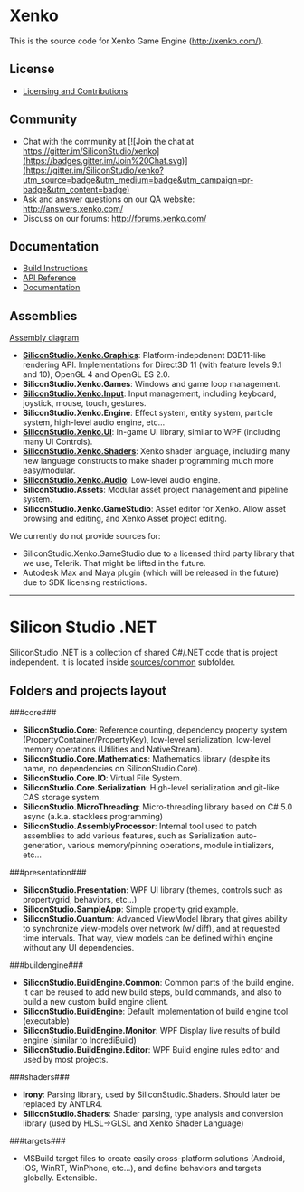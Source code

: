 Xenko
=======

This is the source code for Xenko Game Engine (http://xenko.com/).

## License

* [Licensing and Contributions](LICENSE.md)

## Community

* Chat with the community at [![Join the chat at https://gitter.im/SiliconStudio/xenko](https://badges.gitter.im/Join%20Chat.svg)](https://gitter.im/SiliconStudio/xenko?utm_source=badge&utm_medium=badge&utm_campaign=pr-badge&utm_content=badge)
* Ask and answer questions on our QA website: http://answers.xenko.com/
* Discuss on our forums: http://forums.xenko.com/

## Documentation

* [Build Instructions](doc/GettingStarted.md)
* [API Reference](http://doc.xenko.com/1.5/api/SiliconStudio.Assets.html)
* [Documentation](http://doc.xenko.com/latest)

## Assemblies

[Assembly diagram](http://doc.xenko.com/1.5/manual/engine/assemblies-diagrams.html)

* [__SiliconStudio.Xenko.Graphics__](http://doc.xenko.com/1.5/manual/graphics/index.html):
   Platform-indepdenent D3D11-like rendering API. Implementations for Direct3D 11 (with feature levels 9.1 and 10), OpenGL 4 and OpenGL ES 2.0.
* __SiliconStudio.Xenko.Games__:
   Windows and game loop management.
* [__SiliconStudio.Xenko.Input__](http://doc.xenko.com/1.5/manual/input/index.html):
   Input management, including keyboard, joystick, mouse, touch, gestures.
* __SiliconStudio.Xenko.Engine__:
   Effect system, entity system, particle system, high-level audio engine, etc...
* [__SiliconStudio.Xenko.UI__](http://doc.xenko.com/1.5/manual/ui/index.html):
   In-game UI library, similar to WPF (including many UI Controls).
* [__SiliconStudio.Xenko.Shaders__](http://doc.xenko.com/1.5/manual/graphics/graphics-reference/effects-and-shaders-reference/shading-language/index.html):
   Xenko shader language, including many new language constructs to make shader programming much more easy/modular.
* [__SiliconStudio.Xenko.Audio__](http://doc.xenko.com/1.5/manual/audio/index.html):
   Low-level audio engine.
* __SiliconStudio.Assets__:
   Modular asset project management and pipeline system.
* __SiliconStudio.Xenko.GameStudio__:
   Asset editor for Xenko. Allow asset browsing and editing, and Xenko Asset project editing.
   
We currently do not provide sources for:
* SiliconStudio.Xenko.GameStudio due to a licensed third party library that we use, Telerik. That might be lifted in the future.
* Autodesk Max and Maya plugin (which will be released in the future) due to SDK licensing restrictions.
   
----------

Silicon Studio .NET
===================

SiliconStudio .NET is a collection of shared C#/.NET code that is project independent. It is located inside [sources/common](sources/common) subfolder.

## Folders and projects layout

###core###

* __SiliconStudio.Core__:
   Reference counting, dependency property system (PropertyContainer/PropertyKey), low-level serialization, low-level memory operations (Utilities and NativeStream).
* __SiliconStudio.Core.Mathematics__:
   Mathematics library (despite its name, no dependencies on SiliconStudio.Core).
* __SiliconStudio.Core.IO__:
   Virtual File System.
* __SiliconStudio.Core.Serialization__:
   High-level serialization and git-like CAS storage system.
* __SiliconStudio.MicroThreading__:
   Micro-threading library based on C# 5.0 async (a.k.a. stackless programming)
* __SiliconStudio.AssemblyProcessor__:
   Internal tool used to patch assemblies to add various features, such as Serialization auto-generation, various memory/pinning operations, module initializers, etc...
   
###presentation###

* __SiliconStudio.Presentation__: WPF UI library (themes, controls such as propertygrid, behaviors, etc...)
* __SiliconStudio.SampleApp__: Simple property grid example.
* __SiliconStudio.Quantum__: Advanced ViewModel library that gives ability to synchronize view-models over network (w/ diff), and at requested time intervals. That way, view models can be defined within engine without any UI dependencies.

###buildengine###

* __SiliconStudio.BuildEngine.Common__:
   Common parts of the build engine. It can be reused to add new build steps, build commands, and also to build a new custom build engine client.
* __SiliconStudio.BuildEngine__: Default implementation of build engine tool (executable)
* __SiliconStudio.BuildEngine.Monitor__: WPF Display live results of build engine (similar to IncrediBuild)
* __SiliconStudio.BuildEngine.Editor__: WPF Build engine rules editor
and used by most projects.

###shaders###

* __Irony__: Parsing library, used by SiliconStudio.Shaders. Should later be replaced by ANTLR4.
* __SiliconStudio.Shaders__: Shader parsing, type analysis and conversion library (used by HLSL->GLSL and Xenko Shader Language)

###targets###

* MSBuild target files to create easily cross-platform solutions (Android, iOS, WinRT, WinPhone, etc...), and define behaviors and targets globally. Extensible.
